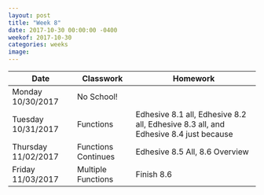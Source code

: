 ```yaml
---
layout: post
title: "Week 8"
date: 2017-10-30 00:00:00 -0400
weekof: 2017-10-30
categories: weeks
image:
---
```


|Date                        |Classwork|Homework|
|----------------------------|---------|--------|
|Monday 10/30/2017           | No School! | |
|Tuesday 10/31/2017          | Functions | Edhesive 8.1 all, Edhesive 8.2 all, Edhesive 8.3 all, and Edhesive 8.4 just because|
|Thursday 11/02/2017         | Functions Continues | Edhesive 8.5 All, 8.6 Overview |
|Friday 11/03/2017           | Multiple Functions | Finish 8.6 |
